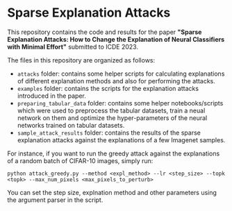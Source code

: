# Sparse Explanation Attacks

This repository contains the code and results for the paper __"Sparse Explanation Attacks: How to Change the Explanation of Neural Classifiers with Minimal Effort"__ submitted to ICDE 2023.

The files in this repository are organized as follows:
- `attacks` folder: contains some helper scripts for calculating explanations of different explanation methods and also for performing the attacks.
- `examples` folder: contains the scripts for the explanation attacks introduced in the paper.
- `preparing_tabular_data` folder: contains some helper notebooks/scripts which were used to preprocess the tabular datasets, train a neual network on them and optimize the hyper-parameters of the neural networks trained on tabular datasets.
- `sample_attack_results` folder: contains the results of the sparse explanation attacks against the explanations of a few Imagenet samples.

For instance, if you want to run the greedy attack against the explanations of a random batch of CIFAR-10 images, simply run:
```
python attack_greedy.py --method <expl_method> --lr <step_size> --topk <topk> --max_num_pixels <max_pixels_to_perturb>
```
You can set the step size, explnation method and other parameters using the argument parser in the script.
